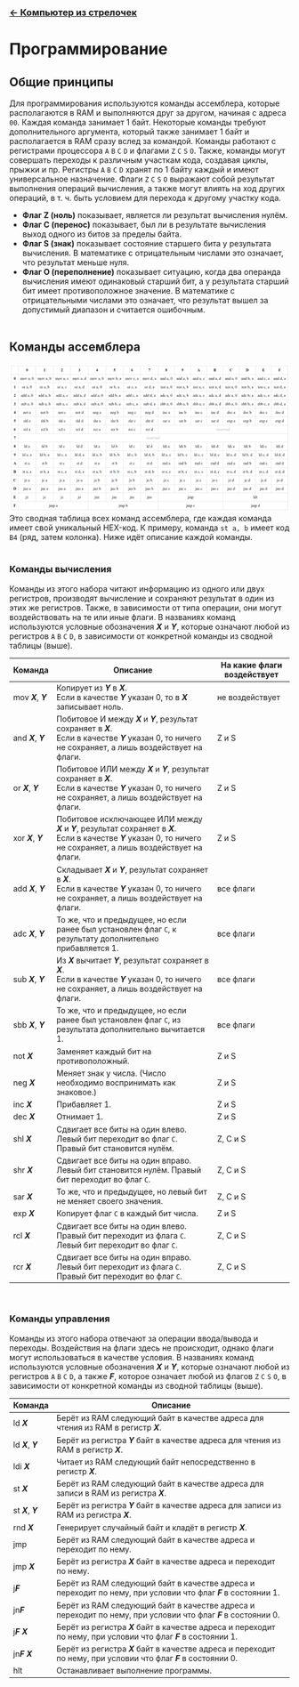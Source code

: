 ﻿### [← Компьютер из стрелочек](./computer.md)

# Программирование

## Общие принципы
Для программирования используются команды ассемблера, которые располагаются в RAM и выполняются друг за другом, начиная с адреса `00`. Каждая команда занимает 1 байт. Некоторые команды требуют дополнительного аргумента, который также занимает 1 байт и располагается в RAM сразу вслед за командой. Команды работают с регистрами процессора `A` `B` `C` `D` и флагами `Z` `C` `S` `O`. Также, команды могут совершать переходы к различным участкам кода, создавая циклы, прыжки и пр. Регистры `A` `B` `C` `D` хранят по 1 байту каждый и имеют универсальное назначение. Флаги `Z` `C` `S` `O` выражают собой результат выполнения операций вычисления, а также могут влиять на ход других операций, в т. ч. быть условием для перехода к другому участку кода.

- **Флаг Z (ноль)** показывает, является ли результат вычисления нулём.
- **Флаг C (перенос)** показывает, был ли в результате вычисления выход одного из битов за пределы байта.
- **Флаг S (знак)** показывает состояние старшего бита у результата вычисления. В математике с отрицательным числами это означает, что результат меньше нуля.
- **Флаг O (переполнение)** показывает ситуацию, когда два операнда вычисления имеют одинаковый старший бит, а у результата старший бит имеет противоположное значение. В математике с отрицательными числами это означает, что результат вышел за допустимый диапазон и считается ошибочным.
<br><br>

## Команды ассемблера
![Команды ассемблера](img/computer-assembly.png)
Это сводная таблица всех команд ассемблера, где каждая команда имеет свой уникальный HEX-код. К примеру, команда `st a, b` имеет код `B4` (ряд, затем колонка). Ниже идёт описание каждой команды. 
<br><br>

### Команды вычисления
Команды из этого набора читают информацию из одного или двух регистров, производят вычисление и сохраняют результат в один из этих же регистров. Также, в зависимости от типа операции, они могут воздействовать на те или иные флаги. В названиях команд используются условные обозначения ***X*** и ***Y***, которые означают любой из регистров `A` `B` `C` `D`, в зависимости от конкретной команды из сводной таблицы (выше).

Команда|Описание|На какие флаги воздействует
---|---|---
mov ***X***, ***Y*** |Копирует из ***Y*** в ***X***.<br>Если в качестве ***Y*** указан 0, то в ***X*** записывает ноль.|не воздействует
and ***X***, ***Y*** |Побитовое И между ***X*** и ***Y***, результат сохраняет в ***X***.<br>Если в качестве ***Y*** указан 0, то ничего не сохраняет, а лишь воздействует на флаги.|Z и S
or ***X***, ***Y*** |Побитовое ИЛИ между ***X*** и ***Y***, результат сохраняет в ***X***.<br>Если в качестве ***Y*** указан 0, то ничего не сохраняет, а лишь воздействует на флаги.|Z и S
xor ***X***, ***Y*** |Побитовое исключающее ИЛИ между ***X*** и ***Y***, результат сохраняет в ***X***.<br>Если в качестве ***Y*** указан 0, то ничего не сохраняет, а лишь воздействует на флаги.|Z и S
add ***X***, ***Y*** |Складывает ***X*** и ***Y***, результат сохраняет в ***X***.<br>Если в качестве ***Y*** указан 0, то ничего не сохраняет, а лишь воздействует на флаги.|все флаги
adc ***X***, ***Y*** |То же, что и предыдущее, но если ранее был установлен флаг `C`, к результату дополнительно прибавляется 1.|все флаги
sub ***X***, ***Y*** |Из ***X*** вычитает ***Y***, результат сохраняет в ***X***.<br>Если в качестве ***Y*** указан 0, то ничего не сохраняет, а лишь воздействует на флаги.|все флаги
sbb ***X***, ***Y*** |То же, что и предыдущее, но если ранее был установлен флаг `C`, из результата дополнительно вычитается 1.|все флаги
not ***X*** |Заменяет каждый бит на противоположный.|Z и S
neg ***X*** |Меняет знак у числа. (Число необходимо воспринимать как знаковое.)|Z и S
inc ***X*** |Прибавляет 1.|Z и S
dec ***X*** |Отнимает 1.|Z и S
shl ***X*** |Сдвигает все биты на один влево. Левый бит переходит во флаг `С`. Правый бит становится нулём.|Z, C и S
shr ***X*** |Сдвигает все биты на один вправо. Левый бит становится нулём. Правый бит переходит во флаг `С`.|Z, C и S
sar ***X*** |То же, что и предыдущее, но левый бит не меняет своего значения.|Z, C и S
exp ***X*** |Копирует флаг `С` в каждый бит числа.|Z и S
rcl ***X*** |Сдвигает все биты на один влево. Правый бит переходит из флага `С`. Левый бит переходит во флаг `С`.|Z, C и S
rcr ***X*** |Сдвигает все биты на один вправо. Левый бит переходит из флага `С`. Правый бит переходит во флаг `С`.|Z, C и S

<br>

### Команды управления
Команды из этого набора отвечают за операции ввода/вывода и переходы. Воздействия на флаги здесь не происходит, однако флаги могут использоваться в качестве условия. В названиях команд используются условные обозначения ***X*** и ***Y***, которые означают любой из регистров `A` `B` `C` `D`, а также ***F***, которое означает любой из флагов `Z` `C` `S` `O`, в зависимости от конкретной команды из сводной таблицы (выше).

Команда|Описание
---|---
ld ***X*** |Берёт из RAM следующий байт в качестве адреса для чтения из RAM в регистр ***X***.
ld ***X***, ***Y*** |Берёт из регистра ***Y*** байт в качестве адреса для чтения из RAM в регистр ***X***.
ldi ***X*** |Читает из RAM следующий байт непосредственно в регистр ***X***.
st ***X*** |Берёт из RAM следующий байт в качестве адреса для записи в RAM из регистра ***X***.
st ***X***, ***Y*** |Берёт из регистра ***Y*** байт в качестве адреса для записи из RAM из регистра ***X***.
rnd ***X*** |Генерирует случайный байт и кладёт в регистр ***X***.
jmp|Берёт из RAM следующий байт в качестве адреса и переходит по нему.
jmp ***X*** |Берёт из регистра ***X*** байт в качестве адреса и переходит по нему.
j***F*** |Берёт из RAM следующий байт в качестве адреса и переходит по нему, при условии что флаг ***F*** в состоянии 1.
jn***F*** |Берёт из RAM следующий байт в качестве адреса и переходит по нему, при условии что флаг ***F*** в состоянии 0.
j***F*** ***X*** |Берёт из регистра ***X*** байт в качестве адреса и переходит по нему, при условии что флаг ***F*** в состоянии 1.
jn***F*** ***X*** |Берёт из регистра ***X*** байт в качестве адреса и переходит по нему, при условии что флаг ***F*** в состоянии 0.
hlt|Останавливает выполнение программы.

